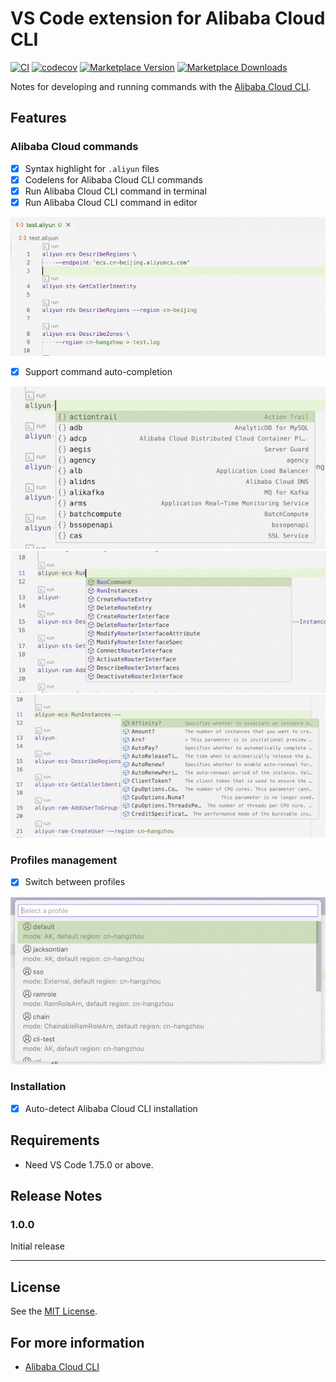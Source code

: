 # VS Code extension for Alibaba Cloud CLI

[![CI](https://img.shields.io/github/actions/workflow/status/aliyun/alibaba-cloud-cli-extension-vscode/CI.yml)](https://github.com/aliyun/alibaba-cloud-cli-extension-vscode/actions/workflows/CI.yml)
[![codecov](https://img.shields.io/codecov/c/github/aliyun/alibaba-cloud-cli-extension-vscode)](https://codecov.io/github/aliyun/alibaba-cloud-cli-extension-vscode)
[![Marketplace Version](https://img.shields.io/visual-studio-marketplace/v/alibabacloud-openapi.aliyuncli)](https://marketplace.visualstudio.com/items?itemName=alibabacloud-openapi.aliyuncli)
[![Marketplace Downloads](https://img.shields.io/visual-studio-marketplace/d/alibabacloud-openapi.aliyuncli)](https://marketplace.visualstudio.com/items?itemName=alibabacloud-openapi.aliyuncli)

Notes for developing and running commands with the [Alibaba Cloud CLI](https://github.com/aliyun/aliyun-cli).

## Features

### Alibaba Cloud commands

- [x] Syntax highlight for `.aliyun` files
- [x] Codelens for Alibaba Cloud CLI commands
- [x] Run Alibaba Cloud CLI command in terminal
- [x] Run Alibaba Cloud CLI command in editor

![Codelens for CLI commands](./figures/codelens.png)

- [x] Support command auto-completion

![Auto completion 1](./figures/auto-completion-1.png)
![Auto completion 2](./figures/auto-completion-2.png)
![Auto completion 2](./figures/auto-completion-3.png)

### Profiles management

- [x] Switch between profiles

![Switch between profiles](./figures/profiles.png)

### Installation

- [x] Auto-detect Alibaba Cloud CLI installation

## Requirements

- Need VS Code 1.75.0 or above.

## Release Notes

### 1.0.0

Initial release

---

## License

See the [MIT License](./LICENSE).

## For more information

- [Alibaba Cloud CLI](https://github.com/aliyun/aliyun-cli)
